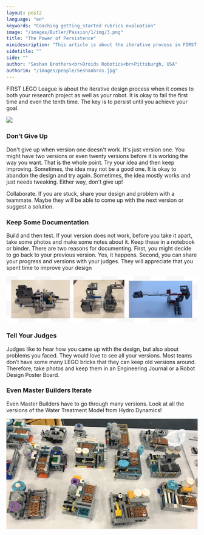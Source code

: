 ```yaml
---
layout: post2
language: "en"
keywords: "Coaching getting_started rubrics evaluation"
image: "/images/Butler/Passion/1/img/3.png"
title: "The Power of Persistence"
minidescription: "This article is about the iterative process in FIRST LEGO League"
sidetitle: ""
side: ""
author: "Seshan Brothers<br>Droids Robotics<br>Pittsburgh, USA"
authorim: "/images/people/Seshanbros.jpg"
---
```


FIRST LEGO League is about the iterative design process when it comes to both your research project as well as your robot.  It is okay to fail the first time and even the tenth time. The key is to persist until you achieve your goal.

![](/images/coachcorner/Iterative1.png)

### Don’t Give Up

Don't give up when version one doesn't work. It's just version one. You might have two versions or even twenty versions before it is working the way you want. That is the whole point. Try your idea and then keep improving. Sometimes, the idea may not be a good one. It is okay to abandon the design and try again. Sometimes, the idea mostly works and just needs tweaking. Either way, don't give up!

Collaborate. If you are stuck, share your design and problem with a teammate.  Maybe they will be able to come up with the next version or suggest a solution.

### Keep Some Documentation

Build and then test. If your version does not work, before you take it apart, take some photos and make some notes about it. Keep these in a notebook or binder. There are two reasons for documenting. First, you might decide to go back to your previous version. Yes, it happens. Second, you can share your progress and versions with your judges. They will appreciate that you spent time to improve your design

![](/images/coachcorner/Iterative2.png)

### Tell Your Judges

Judges like to hear how you came up with the design, but also about problems you faced. They would love to see all your versions. Most teams don’t have some many LEGO bricks that they can keep old versions around. Therefore, take photos and keep them in an Engineering Journal or a Robot Design Poster Board.

### Even Master Builders Iterate

Even Master Builders have to go through many versions. Look at all the versions of the Water Treatment Model from Hydro Dynamics!

![](/images/coachcorner/Iterative3.jpg)




